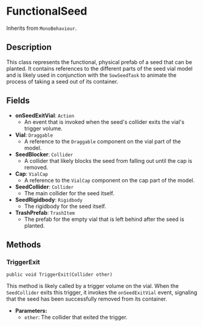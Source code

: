 # FunctionalSeed

Inherits from `MonoBehaviour`.

## Description

This class represents the functional, physical prefab of a seed that can be planted. It contains references to the different parts of the seed vial model and is likely used in conjunction with the `SowSeedTask` to animate the process of taking a seed out of its container.

## Fields

-   **onSeedExitVial**: `Action`
    -   An event that is invoked when the seed's collider exits the vial's trigger volume.
-   **Vial**: `Draggable`
    -   A reference to the `Draggable` component on the vial part of the model.
-   **SeedBlocker**: `Collider`
    -   A collider that likely blocks the seed from falling out until the cap is removed.
-   **Cap**: `VialCap`
    -   A reference to the `VialCap` component on the cap part of the model.
-   **SeedCollider**: `Collider`
    -   The main collider for the seed itself.
-   **SeedRigidbody**: `Rigidbody`
    -   The rigidbody for the seed itself.
-   **TrashPrefab**: `TrashItem`
    -   The prefab for the empty vial that is left behind after the seed is planted.

## Methods

### TriggerExit
`public void TriggerExit(Collider other)`

This method is likely called by a trigger volume on the vial. When the `SeedCollider` exits this trigger, it invokes the `onSeedExitVial` event, signaling that the seed has been successfully removed from its container.

-   **Parameters:**
    -   `other`: The collider that exited the trigger.
